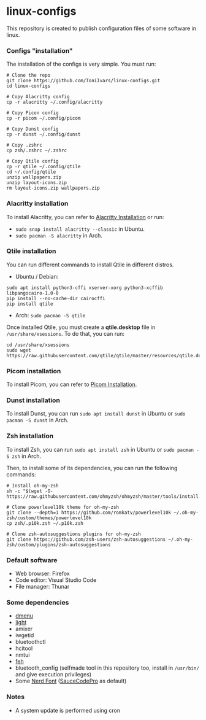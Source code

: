 # linux-configs
This repository is created to publish configuration files of some software in linux.

### Configs "installation"

The installation of the configs is very simple. You must run:
```
# Clone the repo
git clone https://github.com/ToniIvars/linux-configs.git
cd linux-configs

# Copy Alacritty config
cp -r alacritty ~/.config/alacritty

# Copy Picon config
cp -r picom ~/.config/picom

# Copy Dunst config
cp -r dunst ~/.config/dunst

# Copy .zshrc
cp zsh/.zshrc ~/.zshrc

# Copy Qtile config
cp -r qtile ~/.config/qtile
cd ~/.config/qtile
unzip wallpapers.zip
unzip layout-icons.zip
rm layout-icons.zip wallpapers.zip
```
### Alacritty installation
To install Alacritty, you can refer to [Alacritty Installation](https://github.com/alacritty/alacritty/blob/master/INSTALL.md) or run:
- `sudo snap install alacritty --classic` in Ubuntu.
- `sudo pacman -S alacritty` in Arch.

### Qtile installation
You can run different commands to install Qtile in different distros.
- Ubuntu / Debian:
```
sudo apt install python3-cffi xserver-xorg python3-xcffib libpangocairo-1.0-0
pip install --no-cache-dir cairocffi
pip install qtile
```
- Arch: `sudo pacman -S qtile`

Once installed Qtile, you must create a **qtile.desktop** file in `/usr/share/xsessions`. To do that, you can run:
```
cd /usr/share/xsessions
sudo wget https://raw.githubusercontent.com/qtile/qtile/master/resources/qtile.desktop
```

### Picom installation
To install Picom, you can refer to [Picom Installation](https://github.com/yshui/picom#build).

### Dunst installation
To install Dunst, you can run `sudo apt install dunst` in Ubuntu or `sudo pacman -S dunst` in Arch.

### Zsh installation
To install Zsh, you can run `sudo apt install zsh` in Ubuntu or `sudo pacman -S zsh` in Arch.

Then, to install some of its dependencies, you can run the following commands: 
```
# Install oh-my-zsh
sh -c "$(wget -O- https://raw.githubusercontent.com/ohmyzsh/ohmyzsh/master/tools/install.sh)"

# Clone powerlevel10k theme for oh-my-zsh
git clone --depth=1 https://github.com/romkatv/powerlevel10k ~/.oh-my-zsh/custom/themes/powerlevel10k
cp zsh/.p10k.zsh ~/.p10k.zsh

# Clone zsh-autosuggestions plugins for oh-my-zsh
git clone https://github.com/zsh-users/zsh-autosuggestions ~/.oh-my-zsh/custom/plugins/zsh-autosuggestions
```

### Default software
- Web browser: Firefox
- Code editor: Visual Studio Code
- File manager: Thunar

### Some dependencies
- [dmenu](https://tools.suckless.org/dmenu/)
- [light](https://github.com/haikarainen/light#installation)
- amixer
- iwgetid
- bluetoothctl
- hcitool
- nmtui
- [feh](https://feh.finalrewind.org/)
- bluetooth_config (selfmade tool in this repository too, install in `/usr/bin/` and give execution privileges)
- Some [Nerd Font](https://www.nerdfonts.com/font-downloads) ([SauceCodePro](https://github.com/ryanoasis/nerd-fonts/releases/download/v2.1.0/SourceCodePro.zip) as default)

### Notes
- A system update is performed using cron
